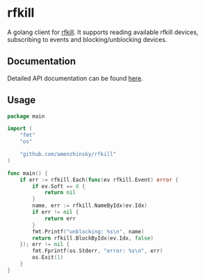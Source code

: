 # rfkill

A golang client for [rfkill](https://github.com/torvalds/linux/blob/master/Documentation/rfkill.txt). It supports reading available rfkill devices, subscribing to events and blocking/unblocking devices.

## Documentation

Detailed API documentation can be found [here](https://godoc.org/github.com/amenzhinsky/rfkill).

## Usage

```go
package main

import (
	"fmt"
	"os"

	"github.com/amenzhinsky/rfkill"
)

func main() {
	if err := rfkill.Each(func(ev rfkill.Event) error {
		if ev.Soft == 0 {
			return nil
		}
		name, err := rfkill.NameByIdx(ev.Idx)
		if err != nil {
			return err
		}
		fmt.Printf("unblocking: %s\n", name)
		return rfkill.BlockByIdx(ev.Idx, false)
	}); err != nil {
		fmt.Fprintf(os.Stderr, "error: %s\n", err)
		os.Exit(1)
	}
}
```
